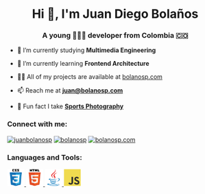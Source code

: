 <h1 align="center">Hi 👋, I'm Juan Diego Bolaños</h1>
<h3 align="center">A young 👨🏽‍💻 developer from Colombia 🇨🇴</h3>

- 🔭 I’m currently studying **Multimedia Engineering**

- 🌱 I’m currently learning **Frontend Architecture**

- 👨‍💻 All of my projects are available at [bolanosp.com](bolanosp.com)

- 📫 Reach me at **juan@bolanosp.com**

- 📸 Fun fact I take [**Sports Photography**](instagram.com/fotodeportivajd)

<h3 align="left">Connect with me:</h3>
<p align="left">
<a href="https://twitter.com/juanbolanosp" target="blank"><img align="center" src="https://raw.githubusercontent.com/rahuldkjain/github-profile-readme-generator/master/src/images/icons/Social/twitter.svg" alt="juanbolanosp" height="30" width="40" /></a>
<a href="https://linkedin.com/in/bolanosp" target="blank"><img align="center" src="https://raw.githubusercontent.com/rahuldkjain/github-profile-readme-generator/master/src/images/icons/Social/linked-in-alt.svg" alt="bolanosp" height="30" width="40" /></a>
<a href="/bolanosp.com" target="blank"><img align="center" src="https://raw.githubusercontent.com/rahuldkjain/github-profile-readme-generator/master/src/images/icons/Social/rss.svg" alt="bolanosp.com" height="30" width="40" /></a>
</p>

<h3 align="left">Languages and Tools:</h3>
<p align="left"> <a href="https://www.w3schools.com/css/" target="_blank" rel="noreferrer"> <img src="https://raw.githubusercontent.com/devicons/devicon/master/icons/css3/css3-original-wordmark.svg" alt="css3" width="40" height="40"/> </a> <a href="https://www.w3.org/html/" target="_blank" rel="noreferrer"> <img src="https://raw.githubusercontent.com/devicons/devicon/master/icons/html5/html5-original-wordmark.svg" alt="html5" width="40" height="40"/> </a> <a href="https://www.java.com" target="_blank" rel="noreferrer"> <img src="https://raw.githubusercontent.com/devicons/devicon/master/icons/java/java-original.svg" alt="java" width="40" height="40"/> </a> <a href="https://developer.mozilla.org/en-US/docs/Web/JavaScript" target="_blank" rel="noreferrer"> <img src="https://raw.githubusercontent.com/devicons/devicon/master/icons/javascript/javascript-original.svg" alt="javascript" width="40" height="40"/> </a> </p>


